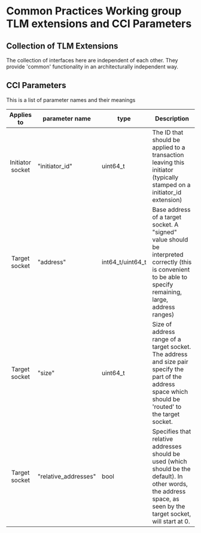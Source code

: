 
# Common Practices Working group TLM extensions and CCI Parameters


## Collection of TLM Extensions

The collection of interfaces here are independent of each other. They provide 'common' functionality in an architecturally independent way.

## CCI Parameters

This is a list of parameter names and their meanings


| Applies to | parameter name | type | Description |
|:----------:| -------------- | ---- | ----------- |
Initiator socket | "initiator_id"  | uint64_t | The ID that should be applied to a transaction leaving this initiator (typically stamped on a initiator_id extension) |
Target socket | "address"   | int64_t/uint64_t | Base address of a target socket. A "signed" value should be interpreted correctly (this is convenient to be able to specify remaining, large, address ranges)
Target socket | "size"      | uint64_t | Size of address range of a target socket. The address and size pair specify the part of the address space which should be 'routed' to the target socket.
Target socket | "relative_addresses" | bool | Specifies that relative addresses should be used (which should be the default). In other words, the address space, as seen by the target socket, will start at 0.